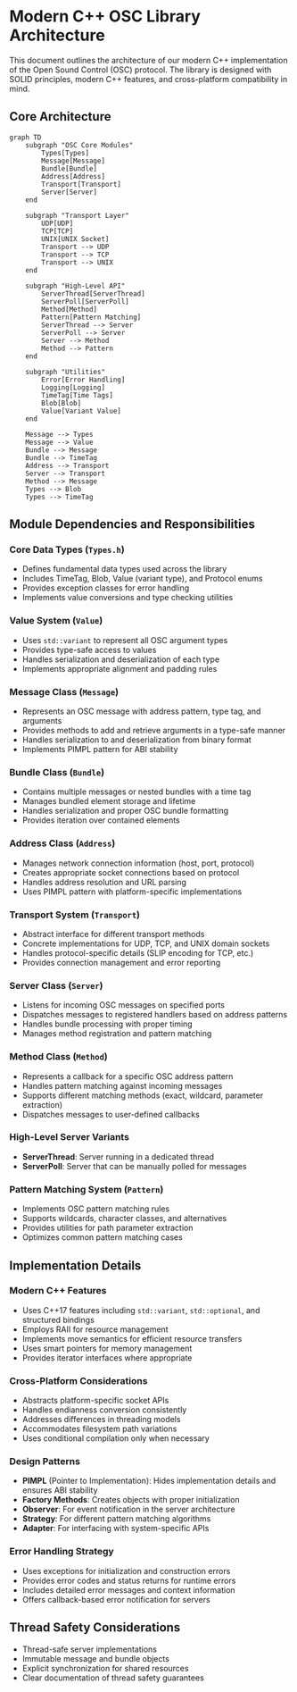 # Modern C++ OSC Library Architecture

This document outlines the architecture of our modern C++ implementation of the Open Sound Control (OSC) protocol. The library is designed with SOLID principles, modern C++ features, and cross-platform compatibility in mind.

## Core Architecture

```mermaid
graph TD
    subgraph "OSC Core Modules"
        Types[Types]
        Message[Message]
        Bundle[Bundle]
        Address[Address]
        Transport[Transport]
        Server[Server]
    end

    subgraph "Transport Layer"
        UDP[UDP]
        TCP[TCP]
        UNIX[UNIX Socket]
        Transport --> UDP
        Transport --> TCP
        Transport --> UNIX
    end

    subgraph "High-Level API"
        ServerThread[ServerThread]
        ServerPoll[ServerPoll]
        Method[Method]
        Pattern[Pattern Matching]
        ServerThread --> Server
        ServerPoll --> Server
        Server --> Method
        Method --> Pattern
    end

    subgraph "Utilities"
        Error[Error Handling]
        Logging[Logging]
        TimeTag[Time Tags]
        Blob[Blob]
        Value[Variant Value]
    end

    Message --> Types
    Message --> Value
    Bundle --> Message
    Bundle --> TimeTag
    Address --> Transport
    Server --> Transport
    Method --> Message
    Types --> Blob
    Types --> TimeTag
```

## Module Dependencies and Responsibilities

### Core Data Types (`Types.h`)

- Defines fundamental data types used across the library
- Includes TimeTag, Blob, Value (variant type), and Protocol enums
- Provides exception classes for error handling
- Implements value conversions and type checking utilities

### Value System (`Value`)

- Uses `std::variant` to represent all OSC argument types
- Provides type-safe access to values
- Handles serialization and deserialization of each type
- Implements appropriate alignment and padding rules

### Message Class (`Message`)

- Represents an OSC message with address pattern, type tag, and arguments
- Provides methods to add and retrieve arguments in a type-safe manner
- Handles serialization to and deserialization from binary format
- Implements PIMPL pattern for ABI stability

### Bundle Class (`Bundle`)

- Contains multiple messages or nested bundles with a time tag
- Manages bundled element storage and lifetime
- Handles serialization and proper OSC bundle formatting
- Provides iteration over contained elements

### Address Class (`Address`)

- Manages network connection information (host, port, protocol)
- Creates appropriate socket connections based on protocol
- Handles address resolution and URL parsing
- Uses PIMPL pattern with platform-specific implementations

### Transport System (`Transport`)

- Abstract interface for different transport methods
- Concrete implementations for UDP, TCP, and UNIX domain sockets
- Handles protocol-specific details (SLIP encoding for TCP, etc.)
- Provides connection management and error reporting

### Server Class (`Server`)

- Listens for incoming OSC messages on specified ports
- Dispatches messages to registered handlers based on address patterns
- Handles bundle processing with proper timing
- Manages method registration and pattern matching

### Method Class (`Method`)

- Represents a callback for a specific OSC address pattern
- Handles pattern matching against incoming messages
- Supports different matching methods (exact, wildcard, parameter extraction)
- Dispatches messages to user-defined callbacks

### High-Level Server Variants

- **ServerThread**: Server running in a dedicated thread
- **ServerPoll**: Server that can be manually polled for messages

### Pattern Matching System (`Pattern`)

- Implements OSC pattern matching rules
- Supports wildcards, character classes, and alternatives
- Provides utilities for path parameter extraction
- Optimizes common pattern matching cases

## Implementation Details

### Modern C++ Features

- Uses C++17 features including `std::variant`, `std::optional`, and structured bindings
- Employs RAII for resource management
- Implements move semantics for efficient resource transfers
- Uses smart pointers for memory management
- Provides iterator interfaces where appropriate

### Cross-Platform Considerations

- Abstracts platform-specific socket APIs
- Handles endianness conversion consistently
- Addresses differences in threading models
- Accommodates filesystem path variations
- Uses conditional compilation only when necessary

### Design Patterns

- **PIMPL** (Pointer to Implementation): Hides implementation details and ensures ABI stability
- **Factory Methods**: Creates objects with proper initialization
- **Observer**: For event notification in the server architecture
- **Strategy**: For different pattern matching algorithms
- **Adapter**: For interfacing with system-specific APIs

### Error Handling Strategy

- Uses exceptions for initialization and construction errors
- Provides error codes and status returns for runtime errors
- Includes detailed error messages and context information
- Offers callback-based error notification for servers

## Thread Safety Considerations

- Thread-safe server implementations
- Immutable message and bundle objects
- Explicit synchronization for shared resources
- Clear documentation of thread safety guarantees
